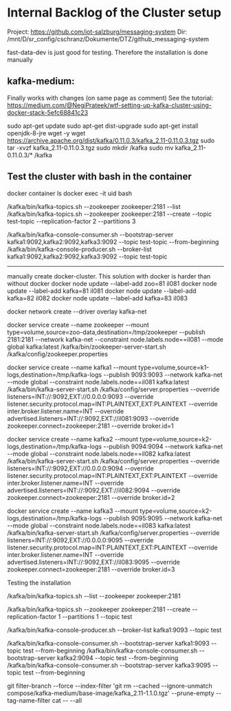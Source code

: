 # Internal Backlog of the Cluster setup
Project: https://github.com/iot-salzburg/messaging-system
Dir: /mnt/D/sr_config/cschranz/Dokumente/DTZ/github_messaging-system

fast-data-dev is just good for testing.
Therefore the installation is done manually


## kafka-medium:
Finally works with changes (on same page as comment)
See the tutorial: https://medium.com/@NegiPrateek/wtf-setting-up-kafka-cluster-using-docker-stack-5efc68841c23

sudo apt-get update
sudo apt-get dist-upgrade
sudo apt-get install openjdk-8-jre wget -y
wget https://archive.apache.org/dist/kafka/0.11.0.3/kafka_2.11-0.11.0.3.tgz
sudo tar -xvzf kafka_2.11-0.11.0.3.tgz 
sudo mkdir /kafka
sudo mv kafka_2.11-0.11.0.3/* /kafka


## Test the cluster with bash in the container

docker container ls
docker exec -it uid bash

/kafka/bin/kafka-topics.sh --zookeeper zookeeper:2181 --list
/kafka/bin/kafka-topics.sh --zookeeper zookeeper:2181 --create --topic test-topic --replication-factor 2 --partitions 3

/kafka/bin/kafka-console-consumer.sh --bootstrap-server kafka1:9092,kafka2:9092,kafka3:9092 --topic test-topic --from-beginning
/kafka/bin/kafka-console-producer.sh --broker-list kafka1:9092,kafka2:9092,kafka3:9092 --topic test-topic









________________________________________________________________________________________________

manually create docker-cluster. This solution with docker is harder than without docker
docker node update --label-add zoo=81 il081
docker node update --label-add kafka=81 il081
docker node update --label-add kafka=82 il082
docker node update --label-add kafka=83 il083

docker network create --driver overlay kafka-net


docker service create --name zookeeper   --mount type=volume,source=zoo-data,destination=/tmp/zookeeper --publish 2181:2181   --network kafka-net   --constraint node.labels.node==il081   --mode global   kafka:latest /kafka/bin/zookeeper-server-start.sh /kafka/config/zookeeper.properties


docker service create     --name kafka1     --mount type=volume,source=k1-logs,destination=/tmp/kafka-logs     --publish 9093:9093     --network kafka-net     --mode global     --constraint node.labels.node==il081 kafka:latest /kafka/bin/kafka-server-start.sh /kafka/config/server.properties --override listeners=INT://:9092,EXT://0.0.0.0:9093  --override listener.security.protocol.map=INT:PLAINTEXT,EXT:PLAINTEXT --override inter.broker.listener.name=INT --override advertised.listeners=INT://:9092,EXT://il081:9093  --override zookeeper.connect=zookeeper:2181  --override broker.id=1


docker service create  --name kafka2   --mount type=volume,source=k2-logs,destination=/tmp/kafka-logs   --publish 9094:9094   --network kafka-net   --mode global   --constraint node.labels.node==il082 kafka:latest /kafka/bin/kafka-server-start.sh /kafka/config/server.properties  --override listeners=INT://:9092,EXT://0.0.0.0:9094  --override listener.security.protocol.map=INT:PLAINTEXT,EXT:PLAINTEXT  --override inter.broker.listener.name=INT  --override advertised.listeners=INT://:9092,EXT://il082:9094  --override zookeeper.connect=zookeeper:2181  --override broker.id=2


docker service create  --name kafka3   --mount type=volume,source=k2-logs,destination=/tmp/kafka-logs   --publish 9095:9095   --network kafka-net   --mode global   --constraint node.labels.node==il083 kafka:latest /kafka/bin/kafka-server-start.sh /kafka/config/server.properties  --override listeners=INT://:9092,EXT://0.0.0.0:9095  --override listener.security.protocol.map=INT:PLAINTEXT,EXT:PLAINTEXT  --override inter.broker.listener.name=INT  --override advertised.listeners=INT://:9092,EXT://il083:9095  --override zookeeper.connect=zookeeper:2181  --override broker.id=3


Testing the installation

/kafka/bin/kafka-topics.sh --list --zookeeper zookeeper:2181

/kafka/bin/kafka-topics.sh  --zookeeper zookeeper:2181 --create --replication-factor 1 --partitions 1 --topic test

/kafka/bin/kafka-console-producer.sh --broker-list kafka1:9093 --topic test

/kafka/bin/kafka-console-consumer.sh --bootstrap-server kafka1:9093 --topic test --from-beginning
/kafka/bin/kafka-console-consumer.sh --bootstrap-server kafka2:9094 --topic test --from-beginning
/kafka/bin/kafka-console-consumer.sh --bootstrap-server kafka3:9095 --topic test --from-beginning



git filter-branch --force --index-filter 'git rm --cached --ignore-unmatch compose/kafka-medium/base-image/kafka_2.11-1.1.0.tgz' --prune-empty --tag-name-filter cat -- --all







